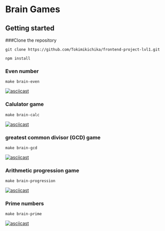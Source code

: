 # Brain Games

## Getting started

###Clone the repository

```git clone https://github.com/Tokimikichika/frontend-project-lvl1.git```

```npm install```


### Even number
```make brain-even```

[![asciicast](https://asciinema.org/a/648776.svg)](https://asciinema.org/a/648776)

### Calulator game
```make brain-calc```

[![asciicast](https://asciinema.org/a/648780.svg)](https://asciinema.org/a/648780)

### greatest common divisor (GCD) game
```make brain-gcd```

[![asciicast](https://asciinema.org/a/648778.svg)](https://asciinema.org/a/648778)

### Arithmetic progression game
```make brain-progression```

[![asciicast](https://asciinema.org/a/648781.svg)](https://asciinema.org/a/648781)

### Prime numbers
```make brain-prime```

[![asciicast](https://asciinema.org/a/Lox8U62PTtr2MzsMEbZDktB69.svg)](https://asciinema.org/a/Lox8U62PTtr2MzsMEbZDktB69)

